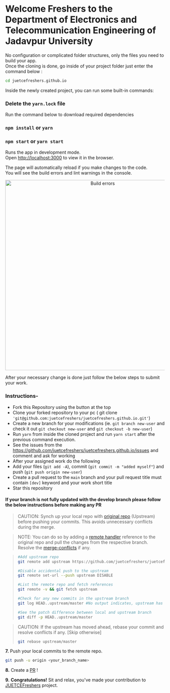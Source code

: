 # Welcome Freshers to the Department of Electronics and Telecommunication Engineering of Jadavpur University

No configuration or complicated folder structures, only the files you need to build your app.<br>
Once the cloning is done, go inside of your project folder just enter the command below :

```sh
cd juetcefreshers.github.io
```

Inside the newly created project, you can run some built-in commands:

### Delete the ```yarn.lock``` file

Run the command below to download required dependencies
### `npm install` or `yarn`

### `npm start` or `yarn start`

Runs the app in development mode.<br>
Open [http://localhost:3000](http://localhost:3000) to view it in the browser.

The page will automatically reload if you make changes to the code.<br>
You will see the build errors and lint warnings in the console.

<p align='center'>
<img src='https://cdn.jsdelivr.net/gh/marionebl/create-react-app@9f6282671c54f0874afd37a72f6689727b562498/screencast-error.svg' width='600' alt='Build errors'>
</p>

After your necessary change is done just follow the below steps to submit your work.

### Instructions-

- Fork this Repository using the button at the top
- Clone your forked repository to your pc ( git clone ```'git@github.com:juetcefreshers/juetcefreshers.github.io.git'```)
- Create a new branch for your modifications (ie. `git branch new-user` and check it out `git checkout new-user` and `git checkout -b new-user`)
- Run ```yarn``` from inside the cloned project and run ```yarn start``` after the previous command execution.
- See the issues from the https://github.com/juetcefreshers/juetcefreshers.github.io/issues and comment and ask for   working
- After your assigned work do the following
- Add your files (`git add -A`), commit (`git commit -m "added myself"`) and push (`git push origin new-user`)
- Create a pull request to the `main` branch and your pull request title must contain `[dev]` keyword and your work short title
- Star this repository

#### If your branch is not fully updated with the develop branch please follow the below instructions before making any PR

>CAUTION: Synch up your local repo with [original repo](https://github.com/juetcefreshers/juetcefreshers.github.io) (Upstream) before pushing your commits.
>This avoids unnecessary conflicts during the merge.

>NOTE: You can do so by adding a [remote handler](https://www.atlassian.com/de/git/tutorials/syncing) reference to the original repo and pull the changes from the respective branch.
>Resolve the [merge-conflicts](https://www.atlassian.com/de/git/tutorials/using-branches/merge-conflicts) if any.


>```bash
>#Add upstream repo
>git remote add upstream https://github.com/juetcefreshers/juetcefreshers.github.io.git
>
>#Disable accidental push to the upstream
>git remote set-url --push upstream DISABLE
>
>#List the remote repo and fetch references
>git remote -v && git fetch upstream
>
>#Check for any new commits in the upstream branch
>git log HEAD..upstream/master #No output indicates, upstream has not moved ahead
>
>#See the patch difference between local and upstream branch
>git diff -p HEAD..upstream/master
>
>```

>CAUTION: If the upstream has moved ahead, rebase your commit and resolve conflicts if any. [Skip otherwise]
>```bash
>git rebase upstream/master
>```
>

**7.** Push your local commits to the remote repo.

```bash
git push -u origin <your_branch_name>
```

**8.** Create a [PR](https://help.github.com/en/github/collaborating-with-issues-and-pull-requests/creating-a-pull-request) !

**9.** **Congratulations!** Sit and relax, you've made your contribution to [JUETCEFreshers](https://github.com/juetcefreshers/juetcefreshers.github.io) project.